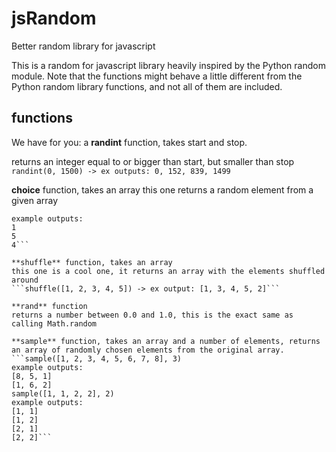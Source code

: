jsRandom
========

Better random library for javascript

This is a random for javascript library heavily inspired by the Python random module.
Note that the functions might behave a little different from the Python random library functions, and not all of them are included.

functions
---------

We have for you:
a **randint** function, takes start and stop.

returns an integer equal to or bigger than start, but smaller than stop
```randint(0, 1500) -> ex outputs: 0, 152, 839, 1499```

**choice** function, takes an array
this one returns a random element from a given array
```choice([1, 2, 3, 4, 5])
example outputs:
1
5
4```

**shuffle** function, takes an array
this one is a cool one, it returns an array with the elements shuffled around
```shuffle([1, 2, 3, 4, 5]) -> ex output: [1, 3, 4, 5, 2]```

**rand** function
returns a number between 0.0 and 1.0, this is the exact same as calling Math.random

**sample** function, takes an array and a number of elements, returns an array of randomly chosen elements from the original array.
```sample([1, 2, 3, 4, 5, 6, 7, 8], 3)
example outputs:
[8, 5, 1]
[1, 6, 2]
sample([1, 1, 2, 2], 2)
example outputs:
[1, 1]
[1, 2]
[2, 1]
[2, 2]```